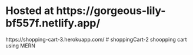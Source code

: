 
<h1> Hosted at https://gorgeous-lily-bf557f.netlify.app/ </h1>
https://shopping-cart-3.herokuapp.com/
# shoppingCart-2
shoopping cart using MERN
